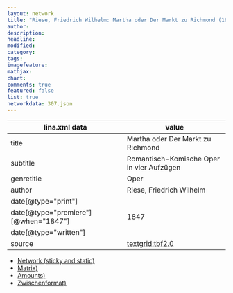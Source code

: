 ```yaml
---
layout: network
title: "Riese, Friedrich Wilhelm: Martha oder Der Markt zu Richmond (1847)"
author:
description:
headline:
modified:
category:
tags:
imagefeature: 
mathjax: 
chart: 
comments: true
featured: false
list: true
networkdata: 307.json
---
```

lina.xml data  | value
------------- | -------------
title|Martha oder Der Markt zu Richmond
subtitle|Romantisch-Komische Oper in vier Aufzügen
genretitle|Oper
author|Riese, Friedrich Wilhelm
date[@type="print"]|
date[@type="premiere"][@when="1847"]|1847
date[@type="written"]|
source|[textgrid:tbf2.0](https://textgridlab.org/1.0/tgcrud-public/rest/textgrid:tbf2.0/data)



* [Network (sticky and static)](/linas/network307)
* [Matrix)](/linas/matrix307)
* [Amounts)](/linas/amount307)
* [Zwischenformat)](/linas/lina307 )
